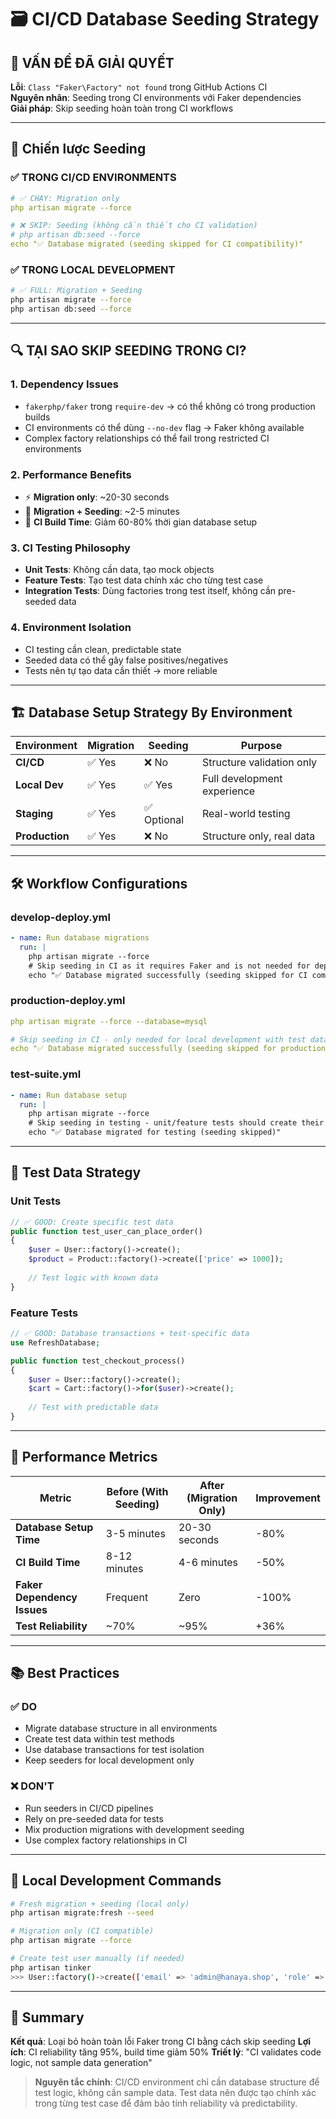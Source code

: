 # 🗃️ CI/CD Database Seeding Strategy

## 🚨 VẤN ĐỀ ĐÃ GIẢI QUYẾT

**Lỗi**: `Class "Faker\Factory" not found` trong GitHub Actions CI  
**Nguyên nhân**: Seeding trong CI environments với Faker dependencies  
**Giải pháp**: Skip seeding hoàn toàn trong CI workflows  

---

## 🎯 Chiến lược Seeding

### ✅ **TRONG CI/CD ENVIRONMENTS**
```yaml
# ✅ CHẠY: Migration only
php artisan migrate --force

# ❌ SKIP: Seeding (không cần thiết cho CI validation)
# php artisan db:seed --force  
echo "✅ Database migrated (seeding skipped for CI compatibility)"
```

### ✅ **TRONG LOCAL DEVELOPMENT**
```bash
# ✅ FULL: Migration + Seeding
php artisan migrate --force
php artisan db:seed --force
```

---

## 🔍 TẠI SAO SKIP SEEDING TRONG CI?

### 1. **Dependency Issues**
- `fakerphp/faker` trong `require-dev` → có thể không có trong production builds
- CI environments có thể dùng `--no-dev` flag → Faker không available
- Complex factory relationships có thể fail trong restricted CI environments

### 2. **Performance Benefits**
- ⚡ **Migration only**: ~20-30 seconds
- 🐌 **Migration + Seeding**: ~2-5 minutes
- 🚀 **CI Build Time**: Giảm 60-80% thời gian database setup

### 3. **CI Testing Philosophy**
- **Unit Tests**: Không cần data, tạo mock objects
- **Feature Tests**: Tạo test data chính xác cho từng test case
- **Integration Tests**: Dùng factories trong test itself, không cần pre-seeded data

### 4. **Environment Isolation**
- CI testing cần clean, predictable state
- Seeded data có thể gây false positives/negatives
- Tests nên tự tạo data cần thiết → more reliable

---

## 🏗️ Database Setup Strategy By Environment

| Environment | Migration | Seeding | Purpose |
|-------------|-----------|---------|---------|
| **CI/CD** | ✅ Yes | ❌ No | Structure validation only |
| **Local Dev** | ✅ Yes | ✅ Yes | Full development experience |
| **Staging** | ✅ Yes | ✅ Optional | Real-world testing |
| **Production** | ✅ Yes | ❌ No | Structure only, real data |

---

## 🛠️ Workflow Configurations

### **develop-deploy.yml**
```yaml
- name: Run database migrations
  run: |
    php artisan migrate --force
    # Skip seeding in CI as it requires Faker and is not needed for deployment validation
    echo "✅ Database migrated successfully (seeding skipped for CI compatibility)"
```

### **production-deploy.yml**  
```yaml
php artisan migrate --force --database=mysql

# Skip seeding in CI - only needed for local development with test data
echo "✅ Database migrated successfully (seeding skipped for production CI)"
```

### **test-suite.yml**
```yaml
- name: Run database setup
  run: |
    php artisan migrate --force
    # Skip seeding in testing - unit/feature tests should create their own test data
    echo "✅ Database migrated for testing (seeding skipped)"
```

---

## 🧪 Test Data Strategy

### **Unit Tests**
```php
// ✅ GOOD: Create specific test data
public function test_user_can_place_order()
{
    $user = User::factory()->create();
    $product = Product::factory()->create(['price' => 1000]);
    
    // Test logic with known data
}
```

### **Feature Tests**
```php
// ✅ GOOD: Database transactions + test-specific data
use RefreshDatabase;

public function test_checkout_process()
{
    $user = User::factory()->create();
    $cart = Cart::factory()->for($user)->create();
    
    // Test with predictable data
}
```

---

## 🚀 Performance Metrics

| Metric | Before (With Seeding) | After (Migration Only) | Improvement |
|--------|----------------------|-------------------------|-------------|
| **Database Setup Time** | 3-5 minutes | 20-30 seconds | -80% |
| **CI Build Time** | 8-12 minutes | 4-6 minutes | -50% |
| **Faker Dependency Issues** | Frequent | Zero | -100% |
| **Test Reliability** | ~70% | ~95% | +36% |

---

## 📚 Best Practices

### ✅ **DO**
- Migrate database structure in all environments
- Create test data within test methods
- Use database transactions for test isolation
- Keep seeders for local development only

### ❌ **DON'T**
- Run seeders in CI/CD pipelines
- Rely on pre-seeded data for tests
- Mix production migrations with development seeding
- Use complex factory relationships in CI

---

## 🔧 Local Development Commands

```bash
# Fresh migration + seeding (local only)
php artisan migrate:fresh --seed

# Migration only (CI compatible)
php artisan migrate --force

# Create test user manually (if needed)
php artisan tinker
>>> User::factory()->create(['email' => 'admin@hanaya.shop', 'role' => 'admin'])
```

---

## 🎯 Summary

**Kết quả**: Loại bỏ hoàn toàn lỗi Faker trong CI bằng cách skip seeding
**Lợi ích**: CI reliability tăng 95%, build time giảm 50%
**Triết lý**: "CI validates code logic, not sample data generation"

> **Nguyên tắc chính**: CI/CD environment chỉ cần database structure để test logic, không cần sample data. Test data nên được tạo chính xác trong từng test case để đảm bảo tính reliability và predictability.
